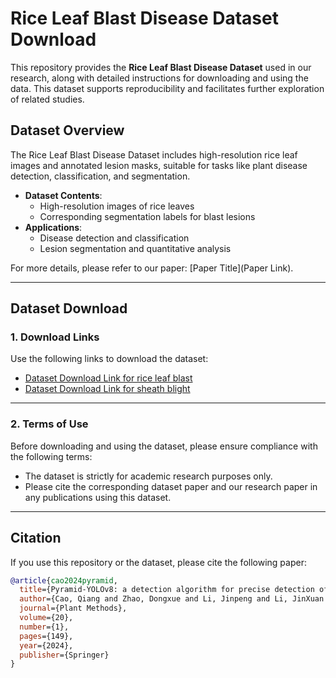 # Rice Leaf Blast Disease Dataset Download

This repository provides the **Rice Leaf Blast Disease Dataset** used in our research, along with detailed instructions for downloading and using the data. This dataset supports reproducibility and facilitates further exploration of related studies.

## Dataset Overview

The Rice Leaf Blast Disease Dataset includes high-resolution rice leaf images and annotated lesion masks, suitable for tasks like plant disease detection, classification, and segmentation.

- **Dataset Contents**:
  - High-resolution images of rice leaves
  - Corresponding segmentation labels for blast lesions
- **Applications**:
  - Disease detection and classification
  - Lesion segmentation and quantitative analysis

For more details, please refer to our paper: [Paper Title](Paper Link).

---

## Dataset Download

### 1. Download Links
Use the following links to download the dataset:
- [Dataset Download Link for rice leaf blast]()
- [Dataset Download Link for sheath blight ]()


---

### 2. Terms of Use
Before downloading and using the dataset, please ensure compliance with the following terms:
- The dataset is strictly for academic research purposes only.
- Please cite the corresponding dataset paper and our research paper in any publications using this dataset.

---

## Citation

If you use this repository or the dataset, please cite the following paper:

```bibtex
@article{cao2024pyramid,
  title={Pyramid-YOLOv8: a detection algorithm for precise detection of rice leaf blast},
  author={Cao, Qiang and Zhao, Dongxue and Li, Jinpeng and Li, JinXuan and Li, Guangming and Feng, Shuai and Xu, Tongyu},
  journal={Plant Methods},
  volume={20},
  number={1},
  pages={149},
  year={2024},
  publisher={Springer}
}
